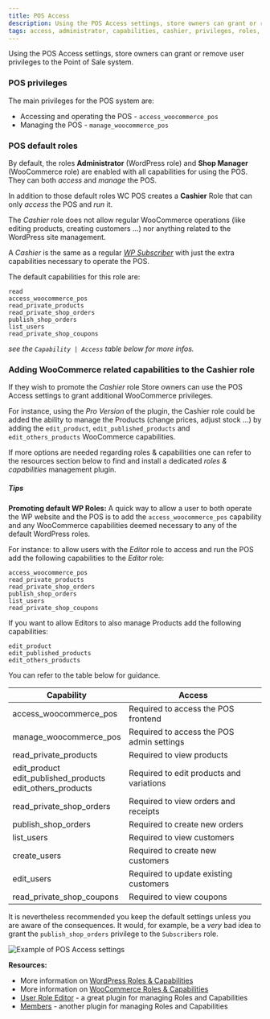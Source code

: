 ```yaml
---
title: POS Access
description: Using the POS Access settings, store owners can grant or remove user privileges to the Point of Sale system.
tags: access, administrator, capabilities, cashier, privileges, roles, shop-manager, users
---
```


Using the POS Access settings, store owners can grant or remove user privileges to the Point of Sale system.

### POS privileges

The main privileges for the POS system are: 

- Accessing and operating the POS - `access_woocommerce_pos`
- Managing the POS - `manage_woocommerce_pos`

### POS default roles

By default, the roles **Administrator** (WordPress role) and **Shop Manager** (WooCommerce role) are enabled with all capabilities for using the POS. They can both _access_ and _manage_ the POS.

In addition to those default roles WC POS creates a **Cashier** Role that can only _access_ the POS and _run_ it.

The _Cashier_ role does not allow regular WooCommerce operations (like editing products, creating customers ...) nor anything related to the WordPress site management.

A _Cashier_ is the same as a regular _[WP Subscriber](https://codex.wordpress.org/Roles_and_Capabilities#Subscriber)_ with just the extra capabilities necessary to operate the POS.

The default capabilities for this role are:

```
read
access_woocommerce_pos
read_private_products
read_private_shop_orders    
publish_shop_orders
list_users
read_private_shop_coupons
```
_see the `Capability | Access` table below for more infos._

### Adding WooCommerce related capabilities to the Cashier role
If they wish to promote the _Cashier_ role Store owners can use the POS Access settings to grant additional WooCommerce privileges.

For instance, using the _Pro Version_ of the plugin, the Cashier role could be added the ability to manage the Products (change prices, adjust stock ...) by adding the `edit_product`, `edit_published_products` and `edit_others_products` WooCommerce capabilities.  

If more options are needed regarding roles & capabilities one can refer to the resources section below to find and install a dedicated _roles & capabilities_ management plugin.

##### Tips

**Promoting default WP Roles:**
A quick way to allow a user to both operate the WP website and the POS is to add the `access_woocommerce_pos` capability and any WooCommerce capabilities deemed necessary to any of the default WordPress roles.

For instance: to allow users with the _Editor_ role to access and run the POS add the following capabilities to the _Editor_ role: 

```
access_woocommerce_pos
read_private_products
read_private_shop_orders    
publish_shop_orders
list_users
read_private_shop_coupons
```

If you want to allow Editors to also manage Products add the following capabilities:

```
edit_product
edit_published_products
edit_others_products
```

You can refer to the table below for guidance.

| Capability | Access |
| - | - |
| access_woocommerce_pos | Required to access the POS frontend |
| manage_woocommerce_pos | Required to access the POS admin settings |
| read_private_products | Required to view products |
| edit_product <br> edit_published_products <br> edit_others_products | Required to edit products and variations |
| read_private_shop_orders | Required to view orders and receipts |
| publish_shop_orders | Required to create new orders |
| list_users | Required to view customers |
| create_users | Required to create new customers |
| edit_users | Required to update existing customers |
| read_private_shop_coupons | Required to view coupons |

It is nevertheless recommended you keep the default settings unless you are aware of the consequences.
It would, for example, be a _very_ bad idea to grant the `publish_shop_orders` privilege to the `Subscribers` role. 

![Example of POS Access settings](http://wcpos.com/wp-content/uploads/2015/05/user-capabilities.png "Example of POS Access settings")

**Resources:**

*   More information on [WordPress Roles & Capabilities](https://codex.wordpress.org/Roles_and_Capabilities)
*   More information on [WooCommerce Roles & Capabilities](http://docs.woothemes.com/document/roles-capabilities/)
*   [User Role Editor](https://wordpress.org/plugins/user-role-editor/) - a great plugin for managing Roles and Capabilities
*   [Members](https://wordpress.org/plugins/members/) - another plugin for managing Roles and Capabilities